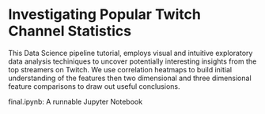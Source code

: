 # Investigating Popular Twitch Channel Statistics

This Data Science pipeline tutorial, employs visual and intuitive exploratory data analysis techiniques to uncover potentially interesting insights from the top streamers on Twitch. We use correlation heatmaps to build initial understanding of the features then two dimensional and three dimensional feature comparisons to draw out useful conclusions.

final.ipynb: A runnable Jupyter Notebook  
